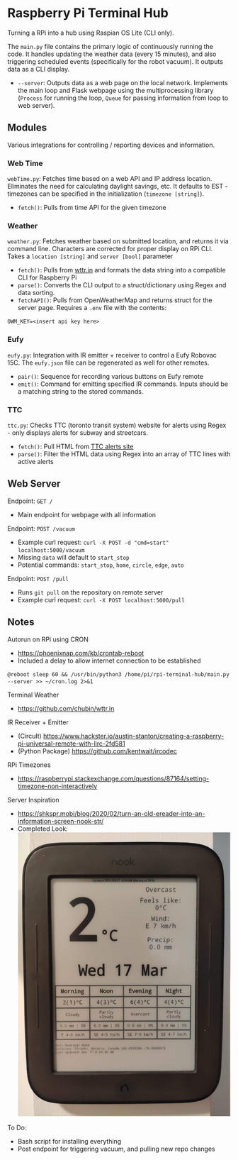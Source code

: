 # Raspberry Pi Terminal Hub
Turning a RPi into a hub using Raspian OS Lite (CLI only).

The `main.py` file contains the primary logic of continuously running the code. It handles updating the weather data (every 15 minutes), and also triggering scheduled events (specifically for the robot vacuum). It outputs data as a CLI display.
* `--server`: Outputs data as a web page on the local network. Implements the main loop and Flask webpage using the multiprocessing library (`Process` for running the loop, `Queue` for passing information from loop to web server).

## Modules
Various integrations for controlling / reporting devices and information.

### Web Time
`webTime.py`: Fetches time based on a web API and IP address location. Eliminates the need for calculating daylight savings, etc. It defaults to EST - timezones can be specified in the initialization (`timezone [string]`).
* `fetch()`: Pulls from time API for the given timezone

### Weather
`weather.py`: Fetches weather based on submitted location, and returns it via command line. Characters are corrected for proper display on RPi CLI. Takes a `location [string]` and `server [bool]` parameter
* `fetch()`: Pulls from [wttr.in](wttr.in) and formats the data string into a compatible CLI for Raspberry Pi
* `parse()`: Converts the CLI output to a struct/dictionary using Regex and data sorting.
* `fetchAPI()`: Pulls from OpenWeatherMap and returns struct for the server page. Requires a `.env` file with the contents:
```
OWM_KEY=<insert api key here>
```

### Eufy
`eufy.py`: Integration with IR emitter + receiver to control a Eufy Robovac 15C. The `eufy.json` file can be regenerated as well for other remotes.
* `pair()`: Sequence for recording various buttons on Eufy remote
* `emit()`: Command for emitting specified IR commands. Inputs should be a matching string to the stored commands.

### TTC
`ttc.py`: Checks TTC (toronto transit system) website for alerts using Regex - only displays alerts for subway and streetcars.
* `fetch()`: Pull HTML from [TTC alerts site](https://www.ttc.ca/Service_Advisories/all_service_alerts.jsp)
* `parse()`: Filter the HTML data using Regex into an array of TTC lines with active alerts

## Web Server
Endpoint: `GET /`
* Main endpoint for webpage with all information

Endpoint: `POST /vacuum`
* Example curl request: `curl -X POST -d "cmd=start" localhost:5000/vacuum`
* Missing `data` will default to `start_stop`
* Potential commands: `start_stop`, `home`, `circle`, `edge`, `auto`

Endpoint: `POST /pull`
* Runs `git pull` on the repository on remote server
* Example curl request: `curl -X POST localhost:5000/pull`

## Notes
Autorun on RPi using CRON
* https://phoenixnap.com/kb/crontab-reboot
* Included a delay to allow internet connection to be established
```
@reboot sleep 60 && /usr/bin/python3 /home/pi/rpi-terminal-hub/main.py --server >> ~/cron.log 2>&1
```

Terminal Weather
* https://github.com/chubin/wttr.in

IR Receiver + Emitter
* (Circult) https://www.hackster.io/austin-stanton/creating-a-raspberry-pi-universal-remote-with-lirc-2fd581
* (Python Package) https://github.com/kentwait/ircodec

RPi Timezones
* https://raspberrypi.stackexchange.com/questions/87164/setting-timezone-non-interactively

Server Inspiration
* https://shkspr.mobi/blog/2020/02/turn-an-old-ereader-into-an-information-screen-nook-str/
* Completed Look: ![](./media/NST_display.jpg)

To Do:
* Bash script for installing everything
* Post endpoint for triggering vacuum, and pulling new repo changes
